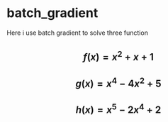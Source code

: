 # batch_gradient

Here i use batch gradient to solve three function 
## $$ f(x)= x^2 + x +1 $$
## $$ g(x)=x^4 - 4x^2 +5 $$
## $$ h(x)=x^5 - 2x^4 +2 $$
